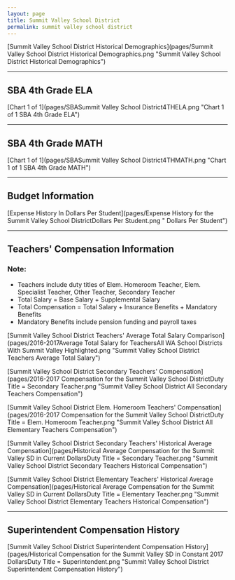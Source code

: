```yaml
---
layout: page
title: Summit Valley School District
permalink: summit valley school district
---
```



[Summit Valley School District Historical Demographics](pages/Summit Valley School District Historical Demographics.png "Summit Valley School District Historical Demographics")

___

## SBA 4th Grade ELA

[Chart 1 of 1](pages/SBASummit Valley School District4THELA.png "Chart 1 of 1 SBA 4th Grade ELA")


___

## SBA 4th Grade MATH

[Chart 1 of 1](pages/SBASummit Valley School District4THMATH.png "Chart 1 of 1 SBA 4th Grade MATH")


___

## Budget Information

[Expense History In Dollars Per Student](pages/Expense History for the Summit Valley School DistrictDollars Per Student.png " Dollars Per Student")


___

## Teachers' Compensation Information
### Note:
- Teachers include duty titles of Elem. Homeroom Teacher, Elem. Specialist Teacher, Other Teacher, Secondary Teacher
- Total Salary = Base Salary + Supplemental Salary
- Total Compensation = Total Salary + Insurance Benefits + Mandatory Benefits
- Mandatory Benefits include pension funding and payroll taxes

[Summit Valley School District Teachers' Average Total Salary Comparison](pages/2016-2017Average Total Salary for TeachersAll WA School Districts With Summit Valley Highlighted.png "Summit Valley School District Teachers Average Total Salary")

[Summit Valley School District Secondary Teachers' Compensation](pages/2016-2017 Compensation for the Summit Valley School DistrictDuty Title = Secondary Teacher.png "Summit Valley School District All Secondary Teachers Compensation")

[Summit Valley School District Elem. Homeroom Teachers' Compensation](pages/2016-2017 Compensation for the Summit Valley School DistrictDuty Title = Elem. Homeroom Teacher.png "Summit Valley School District All Elementary Teachers Compensation")

[Summit Valley School District Secondary Teachers' Historical Average Compensation](pages/Historical Average Compensation for the Summit Valley SD in Current DollarsDuty Title = Secondary Teacher.png "Summit Valley School District Secondary Teachers Historical Compensation")

[Summit Valley School District Elementary Teachers' Historical Average Compensation](pages/Historical Average Compensation for the Summit Valley SD in Current DollarsDuty Title = Elementary Teacher.png "Summit Valley School District Elementary Teachers Historical Compensation")


___

## Superintendent Compensation History

[Summit Valley School District Superintendent Compensation History](pages/Historical Compensation for the Summit Valley SD in Constant 2017 DollarsDuty Title = Superintendent.png "Summit Valley School District Superintendent Compensation History")

